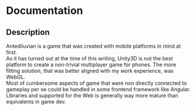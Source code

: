 # Documentation

## Description
Antediluvian is a game that was created with mobile platforms in mind at first.  
As it has turned out at the time of this writing, Unity3D is not the best platform to create a non-trivial multiplayer game for phones.
The more fitting solution, that was better aligned with my work experience, was WebGL.  
Most of cumbersome aspects of game that were non directly connected to gameplay per se could be handled in some frontend framework like Angular.
Libraries and supported for the Web is generally way more mature than equivalents in game dev.
